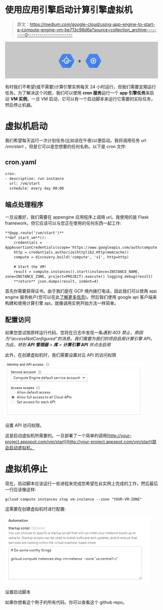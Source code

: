 # 使用应用引擎启动计算引擎虚拟机

> 原文：<https://medium.com/google-cloud/using-app-engine-to-start-a-compute-engine-vm-be713c98d6a?source=collection_archive---------0----------------------->

![](img/f5fcecdcbef46eeb75cdf58342e33292.png)

有时我们不希望(或不需要)计算引擎实例每天 24 小时运行，但我们需要定期运行任务。为了解决这个问题，我们可以使用 **cron 服务**运行一个 **app 引擎任务**来启动 **VM 实例**。一旦 VM 启动，它可以有一个启动脚本来运行它需要的实际任务，然后停止机器。

# 虚拟机启动

我们希望每天运行一次计划任务(比如说在午夜)以便启动。我将调用任务 url */vm/start* ，但是它可以是您想要的任何名称。以下是 cron 文件:

## cron.yaml

```
cron:
- description: run instance
  url: /vm/start
  schedule: every day 00:00
```

## 端点处理程序

一旦设置好，我们需要在 appengine 应用程序上调用 url。我使用的是 Flask framework，但它应该可以与您正在使用的任何东西一起工作:

```
**@app.route('/vm/start')**
**def start_vm**():
    credentials = AppAssertionCredentials(scope='https://www.googleapis.com/auth/compute')
    http = credentials.authorize(httplib2.Http(memcache))
    compute = discovery.build('compute', 'v1', http=http)

    # Start the VM!
    result = compute.instances().start(instance=INSTANCE_NAME, zone=INSTANCE_ZONE, project=PROJECT).execute() logging.debug(result)
    **return** json.dumps(result, indent=4)
```

首先你需要获得证书。由于我们是在 GCP 境内拨打电话，因此我们可以使用 app engine 服务帐户(您可以在此[了解更多信息](https://developers.google.com/api-client-library/python/guide/google_app_engine#service-accounts))。然后我们使用 google api 客户端来构建和使用计算引擎 api。就像调用实例开始方法一样简单。

## 配置访问

如果您尝试按原样运行代码，您将在日志中发现一条*遇到 403 禁止，原因为“accessNotConfigured”*的消息。我们需要为我们的项目启用计算引擎 API。为此，转到 **API 管理器** > **库** > **计算引擎 API** 并点击*启用*

此外，在创建虚拟机时，我们需要设置对云 API 的访问权限

![](img/fe0859755655018ff323864811d525c9.png)

设置 API 访问权限。

这是启动虚拟机所需要的。一旦部署了一个简单的调用[http://your-project.appspot.com/vm/start](http://your-project.appspot.com/vm/start)就会启动虚拟机。

# 虚拟机停止

现在，启动脚本应该运行一些进程来完成您希望在此实例上完成的工作，然后最后一行应该像这样:

```
gcloud compute instances stop vm-instance --zone "YOUR-VM-ZONE"
```

这需要在创建虚拟机时进行配置:

![](img/9ab29b5df5d0eeb414487f587203e135.png)

设置启动脚本

如果你想看这个例子的所有代码，你可以查看这个 github repo。